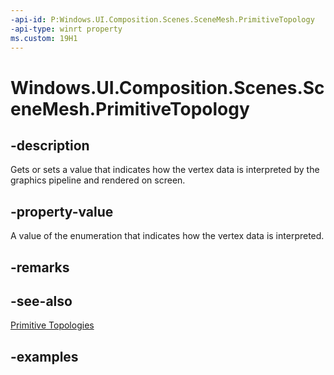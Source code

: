 ```yaml
---
-api-id: P:Windows.UI.Composition.Scenes.SceneMesh.PrimitiveTopology
-api-type: winrt property
ms.custom: 19H1
---
```


<!-- Property syntax.
public DirectXPrimitiveTopology PrimitiveTopology { get;  set; }
-->

# Windows.UI.Composition.Scenes.SceneMesh.PrimitiveTopology

## -description

Gets or sets a value that indicates how the vertex data is interpreted by the graphics pipeline and rendered on screen.



## -property-value

A value of the enumeration that indicates how the vertex data is interpreted.

## -remarks

## -see-also

[Primitive Topologies](/windows/desktop/direct3d11/d3d10-graphics-programming-guide-primitive-topologies)

## -examples

